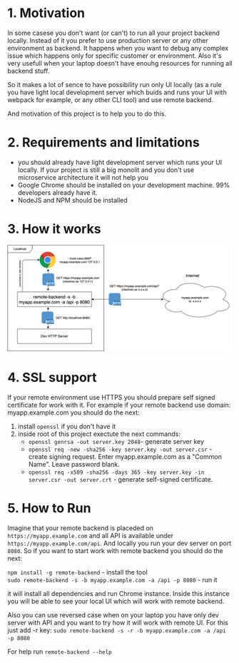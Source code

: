 # 1. Motivation

In some casese you don't want (or can't) to run all your project backend locally. Instead of it you prefer to use production server or any other environment as backend. It happens when you want to debug any complex issue which happens only for specific customer or environment. Also it's very usefull when your laptop doesn't have enouhg resources for running all backend stuff.

So it makes a lot of sence to have possibility run only UI locally (as a rule you have light local development server which buids and runs your UI with webpack for example, or any other CLI tool) and use remote backend.

And motivation of this project is to help you to do this.

# 2. Requirements and limitations

- you should already have light development server which runs your UI locally. If your project is still a big monolit and you don't use microservice architecture it will not help you
- Google Chrome should be installed on your development machine. 99% developers already have it.
- NodeJS and NPM should be installed

# 3. How it works

![How it works](diagram.png)

# 4. SSL support

If your remote environment use HTTPS you should prepare self signed certificate for work with it. For example if your remote backend use domain: myapp.example.com you should do the next:

1) install `openssl` if you don't have it
2) inside root of this project exectute the next commands:
   - `openssl genrsa -out server.key 2048`- generate server key
   - `openssl req -new -sha256 -key server.key -out server.csr` - create signing request. Enter myapp.example.com as a "Common Name". Leave password blank.
   - `openssl req -x509 -sha256 -days 365 -key server.key -in server.csr -out server.crt` - generate self-signed certificate.

# 5. How to Run

Imagine that your remote backend is placeded on `https://myapp.example.com` and all API is available under `https://myapp.example.com/api`. And locally you run your dev server on port `8080`. So if you want to start work with remote backend you should do the next:

`npm install -g remote-backend` - install the tool\
`sudo remote-backend -s -b myapp.example.com -a /api -p 8080` - run it

it will install all dependencies and run Chrome instance. Inside this instance you will be able to see your local UI which will work with remote backend.

Also you can use reversed case when on your laptop you have only dev server with API and you want to try how it will work with remote UI. For this just add -r key: `sudo remote-backend -s -r -b myapp.example.com -a /api -p 8080`

For help run `remote-backend --help`
